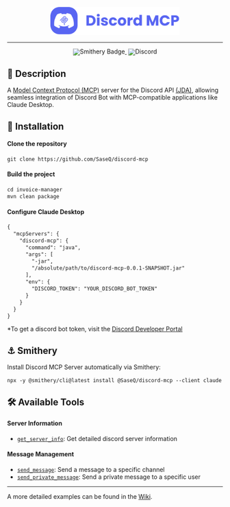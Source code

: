 <div align="center">
  <img src="assets/img/Discord_MCP_full_logo.svg" width="60%" alt="DeepSeek-V3" />
</div>
<hr>
<div align="center" style="line-height: 1;">
    <a href="https://smithery.ai/server/@SaseQ/discord-mcp" target="_blank" style="margin: 2px;">
        <img alt="Smithery Badge" src="https://camo.githubusercontent.com/ee5c6c6dc502821f4d57313b2885f7878af52be14142dd98526ea12aedf9b260/68747470733a2f2f736d6974686572792e61692f62616467652f40646d6f6e74676f6d65727934302f646565707365656b2d6d63702d736572766572" data-canonical-src="https://smithery.ai/server/@SaseQ/discord-mcp" style="display: inline-block; vertical-align: middle;"/>
    </a>
    <a href="https://discord.gg/5Uvxe5jteM" target="_blank" style="margin: 2px;">
        <img alt="Discord" src="https://img.shields.io/badge/Discord-SaseQcode-7289da?logo=discord&logoColor=white&color=7289da" style="display: inline-block; vertical-align: middle;"/>
    </a>
</div>


## 📖 Description

A [Model Context Protocol (MCP)](https://modelcontextprotocol.io/introduction) server for the Discord API [(JDA)](https://jda.wiki/), 
allowing seamless integration of Discord Bot with MCP-compatible applications like Claude Desktop.


## 🔬 Installation

#### Clone the repository
```
git clone https://github.com/SaseQ/discord-mcp
```

#### Build the project
```
cd invoice-manager
mvn clean package
```

#### Configure Claude Desktop
```
{
  "mcpServers": {
    "discord-mcp": {
      "command": "java",
      "args": [
        "-jar",
        "/absolute/path/to/discord-mcp-0.0.1-SNAPSHOT.jar"
      ],
      "env": {
        "DISCORD_TOKEN": "YOUR_DISCORD_BOT_TOKEN"
      }
    }
  }
}
```

*To get a discord bot token, visit the [Discord Developer Portal](https://discord.com/developers)


## ⚓ Smithery

Install Discord MCP Server automatically via Smithery:
```
npx -y @smithery/cli@latest install @SaseQ/discord-mcp --client claude
```


## 🛠️ Available Tools

#### Server Information
 - [`get_server_info`](): Get detailed discord server information

#### Message Management
 - [`send_message`](): Send a message to a specific channel
 - [`send_private_message`](): Send a private message to a specific user

<hr>

A more detailed examples can be found in the [Wiki](https://github.com/SaseQ/discord-mcp/wiki).
